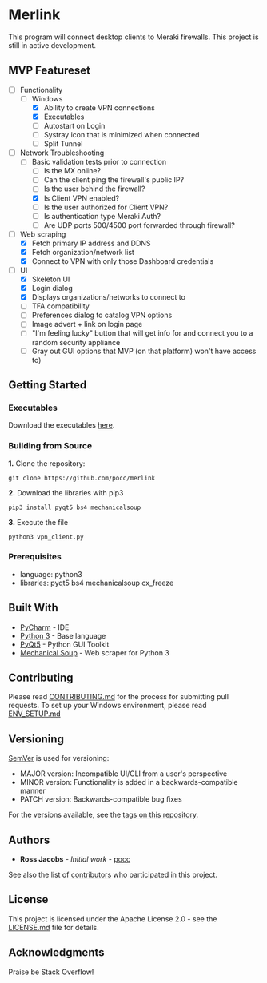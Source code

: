 # Merlink
This program will connect desktop clients to Meraki firewalls. This project is still in active development.

## MVP Featureset
* [ ] Functionality
  * [ ] Windows
    * [x] Ability to create VPN connections
    * [x] Executables
    * [ ] Autostart on Login
    * [ ] Systray icon that is minimized when connected
    * [ ] Split Tunnel
* [ ] Network Troubleshooting
  * [ ] Basic validation tests prior to connection
    * [ ] Is the MX online?
    * [ ] Can the client ping the firewall's public IP?
    * [ ] Is the user behind the firewall?
    * [x] Is Client VPN enabled?
    * [ ] Is the user authorized for Client VPN?
    * [ ] Is authentication type Meraki Auth?
    * [ ] Are UDP ports 500/4500 port forwarded through firewall?
* [ ] Web scraping
  * [x] Fetch primary IP address and DDNS
  * [x] Fetch organization/network list
  * [x] Connect to VPN with only those Dashboard credentials
* [ ] UI
  * [x] Skeleton UI
  * [x] Login dialog 
  * [x] Displays organizations/networks to connect to 
  * [ ] TFA compatibility
  * [ ] Preferences dialog to catalog VPN options
  * [ ] Image advert + link on login page
  * [ ] "I'm feeling lucky" button that will get info for and connect you to a random security appliance
  * [ ] Gray out GUI options that MVP (on that platform) won't have access to)  
  
## Getting Started
### Executables
Download the executables [here](https://github.com/pocc/merlink/releases).

### Building from Source
**1.** Clone the repository:

```git clone https://github.com/pocc/merlink```

**2.** Download the libraries with pip3

```pip3 install pyqt5 bs4 mechanicalsoup```

**3.** Execute the file

```python3 vpn_client.py```

### Prerequisites

* language: python3 
* libraries: pyqt5 bs4 mechanicalsoup cx_freeze

## Built With

* [PyCharm](https://www.jetbrains.com/pycharm/) - IDE
* [Python 3](https://www.python.org/) - Base language
* [PyQt5](http://pyqt.sourceforge.net/Docs/PyQt5/) - Python GUI Toolkit
* [Mechanical Soup](https://github.com/MechanicalSoup/MechanicalSoup) - Web scraper for Python 3

## Contributing

Please read [CONTRIBUTING.md](https://github.com/pocc/merlink/blob/merlink/CONTRIBUTING.md) for the process for submitting pull requests.
To set up your Windows environment, please read [ENV_SETUP.md](https://github.com/pocc/merlink/blob/merlink/ENV_SETUP.md)

## Versioning

[SemVer](http://semver.org/) is used for versioning: 
* MAJOR version: Incompatible UI/CLI from a user's perspective
* MINOR version: Functionality is added in a backwards-compatible manner
* PATCH version: Backwards-compatible bug fixes

For the versions available, see the [tags on this repository](https://github.com/pocc/merlink/tags). 

## Authors

* **Ross Jacobs** - *Initial work* - [pocc](https://github.com/pocc)

See also the list of [contributors](https://github.com/pocc/merlink/contributors) who participated in this project.

## License

This project is licensed under the Apache License 2.0 - see the [LICENSE.md](LICENSE.md) file for details.

## Acknowledgments
Praise be Stack Overflow!